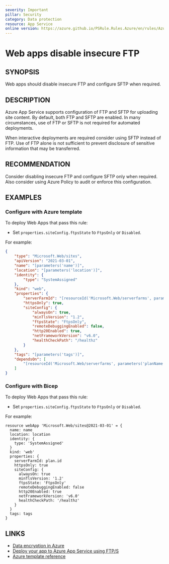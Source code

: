 ```yaml
---
severity: Important
pillar: Security
category: Data protection
resource: App Service
online version: https://azure.github.io/PSRule.Rules.Azure/en/rules/Azure.AppService.WebSecureFtp/
---
```


# Web apps disable insecure FTP

## SYNOPSIS

Web apps should disable insecure FTP and configure SFTP when required.

## DESCRIPTION

Azure App Service supports configuration of FTP and SFTP for uploading site content.
By default, both FTP and SFTP are enabled.
In many circumstances, use of FTP or SFTP is not required for automated deployments.

When interactive deployments are required consider using SFTP instead of FTP.
Use of FTP alone is not sufficient to prevent disclosure of sensitive information that may be transferred.

## RECOMMENDATION

Consider disabling insecure FTP and configure SFTP only when required.
Also consider using Azure Policy to audit or enforce this configuration.

## EXAMPLES

### Configure with Azure template

To deploy Web Apps that pass this rule:

- Set `properties.siteConfig.ftpsState` to `FtpsOnly` or `Disabled`.

For example:

```json
{
    "type": "Microsoft.Web/sites",
    "apiVersion": "2021-03-01",
    "name": "[parameters('name')]",
    "location": "[parameters('location')]",
    "identity": {
        "type": "SystemAssigned"
    },
    "kind": "web",
    "properties": {
        "serverFarmId": "[resourceId('Microsoft.Web/serverfarms', parameters('planName'))]",
        "httpsOnly": true,
        "siteConfig": {
            "alwaysOn": true,
            "minTlsVersion": "1.2",
            "ftpsState": "FtpsOnly",
            "remoteDebuggingEnabled": false,
            "http20Enabled": true,
            "netFrameworkVersion": "v6.0",
            "healthCheckPath": "/healthz"
        }
    },
    "tags": "[parameters('tags')]",
    "dependsOn": [
        "[resourceId('Microsoft.Web/serverfarms', parameters('planName'))]"
    ]
}
```

### Configure with Bicep

To deploy Web Apps that pass this rule:

- Set `properties.siteConfig.ftpsState` to `FtpsOnly` or `Disabled`.

For example:

```bicep
resource webApp 'Microsoft.Web/sites@2021-03-01' = {
  name: name
  location: location
  identity: {
    type: 'SystemAssigned'
  }
  kind: 'web'
  properties: {
    serverFarmId: plan.id
    httpsOnly: true
    siteConfig: {
      alwaysOn: true
      minTlsVersion: '1.2'
      ftpsState: 'FtpsOnly'
      remoteDebuggingEnabled: false
      http20Enabled: true
      netFrameworkVersion: 'v6.0'
      healthCheckPath: '/healthz'
    }
  }
  tags: tags
}
```

## LINKS

- [Data encryption in Azure](https://docs.microsoft.com/azure/architecture/framework/security/design-storage-encryption#data-in-transit)
- [Deploy your app to Azure App Service using FTP/S](https://docs.microsoft.com/eazure/app-service/deploy-ftp)
- [Azure template reference](https://docs.microsoft.com/azure/templates/microsoft.web/sites#siteproperties)
